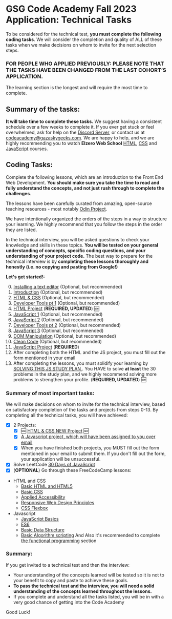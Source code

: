 # GSG Code Academy Fall 2023 Application: Technical Tasks

To be considered for the technical test, **you must complete the following coding tasks**. We will consider the completion and quality of ALL of these tasks when we make decisions on whom to invite for the next selection steps.

### FOR PEOPLE WHO APPLIED PREVIOUSLY: PLEASE NOTE THAT THE TASKS HAVE BEEN CHANGED FROM THE LAST COHORT’S APPLICATION.

The learning section is the longest and will require the most time to complete.


## Summary of the tasks:

**It will take time to complete these tasks.** We suggest having a consistent schedule over a few weeks to complete it. If you ever get stuck or feel overwhelmed, ask for help on the [Discord Server](https://discord.gg/P6t7CDq84), or contact us at codeacademy@gazaskygeeks.com. We are happy to help, and we are highly recommending you to watch **Elzero Web School** [HTML](https://www.youtube.com/playlist?list=PLDoPjvoNmBAw_t_XWUFbBX-c9MafPk9ji), [CSS](https://www.youtube.com/playlist?list=PLDoPjvoNmBAzjsz06gkzlSrlev53MGIKe) and [JavaScript](https://www.youtube.com/playlist?list=PLDoPjvoNmBAx3kiplQR_oeDqLDBUDYwVv) courses.

## Coding Tasks:

Complete the following lessons, which are an introduction to the Front End Web Development. **You should make sure you take the time to read and fully understand the concepts, and not just rush through to complete the challenges**.

The lessons have been carefully curated from amazing, open-source teaching resources - most notably [Odin Project](https://www.theodinproject.com/).

We have intentionally organized the orders of the steps in a way to structure your learning. We highly recommend that you follow the steps in the order they are listed.

In the technical interview, you will be asked questions to check your knowledge and skills in these topics. **You will be tested on your general understanding of concepts, specific coding questions, and your understanding of your project code.** The best way to prepare for the technical interview is by **completing these lessons thoroughly and honestly (i.e. no copying and pasting from Google!)**

**Let's get started!:**

0. [Installing a text editor](pre-requisites/00-installations.md) (Optional, but recommended)
1. [Introduction](pre-requisites/01-introduction.md) (Optional, but recommended)
2. [HTML & CSS](pre-requisites/02-html-css.md) (Optional, but recommended)
3. [Developer Tools pt 1](pre-requisites/03-dev-tools.md) (Optional, but recommended)
4. [HTML Project](pre-requisites/04-project.md) (**REQUIRED, UPDATED**) 🆕
5. [JavaScript 1](pre-requisites/05-javascript-1.md) (Optional, but recommended)
6. [JavaScript 2](pre-requisites/06-javascript-2.md) (Optional, but recommended)
7. [Developer Tools pt 2](pre-requisites/07-dev-tools-2.md) (Optional, but recommended)
8. [JavaScript 3](pre-requisites/08-javascript-3.md) (Optional, but recommended)
9. [DOM Manipulation](pre-requisites/09-dom-manipulation.md) (Optional, but recommended)
10. [Clean Code](pre-requisites/10-clean-code.md) (Optional, but recommended)
11. [JavaScript Project](pre-requisites/11-project-js.md) (**REQUIRED**)
12. After completing both the HTML and the JS project, you must fill out the form mentioned in your email
13. After completing the lessons, you must solidify your learning by [SOLVING THIS JS STUDY PLAN ](https://leetcode.com/studyplan/30-days-of-javascript/). You HAVE to solve **at least** the 30 problems in the study plan, and we highly recommend solving more problems to strengthen your profile. (**REQUIRED, UPDATED**) 🆕

### Summary of most important tasks:

We will make decisions on whom to invite for the technical interview, based on satisfactory completion of the tasks and projects from steps 0-13. By completing all the technical tasks, you will have achieved:

- [x] 2 Projects:
  - [x] 🆕 [HTML & CSS NEW Project](pre-requisites/04-project.md) 🆕
  - [x] [A Javascript project, which will have been assigned to you over email](pre-requisites/projects/)
  - [x] When you have finished both projects, you MUST fill out the form mentioned in your email to submit them. If you don't fill out the form, your application will be unsuccessful.
- [x] Solve LeetCode [30 Days of JavaScript](https://leetcode.com/studyplan/30-days-of-javascript/)
- [x] (**OPTIONAL**) Go through these FreeCodeCamp lessons:
- HTML and CSS
  - [Basic HTML and HTML5](https://learn.freecodecamp.org/responsive-web-design/basic-html-and-html5/)
  - [Basic CSS](https://learn.freecodecamp.org/responsive-web-design/basic-css/)
  - [Applied Accessibility](https://www.freecodecamp.org/learn/responsive-web-design/applied-accessibility/)
  - [Responsive Web Design Principles](https://learn.freecodecamp.org/responsive-web-design/responsive-web-design-principles/)
  - [CSS Flexbox](https://learn.freecodecamp.org/responsive-web-design/css-flexbox/)
- Javascript
    - [JavaScript Basics](https://learn.freecodecamp.org/javascript-algorithms-and-data-structures/basic-javascript/)
    - [ES6](https://www.freecodecamp.org/learn/javascript-algorithms-and-data-structures/es6/)
    - [Basic Data Structure](https://www.freecodecamp.org/learn/javascript-algorithms-and-data-structures/basic-data-structures/)
    - [Basic Algorithm scripting](https://www.freecodecamp.org/learn/javascript-algorithms-and-data-structures/basic-algorithm-scripting/)
And Also it's recommended to complete [the functional programming](https://www.freecodecamp.org/learn/javascript-algorithms-and-data-structures/functional-programming/) section


### Summary:

If you get invited to a technical test and then the interview:
- Your understanding of the concepts learned will be tested so it is not to your benefit to copy and paste to achieve these goals. 
- **To pass the technical test and the interview, you will need a solid understanding of the concepts learned throughout the lessons.**
- If you complete and understand all the tasks listed, you will be in with a very good chance of getting into the Code Academy

Good Luck!
